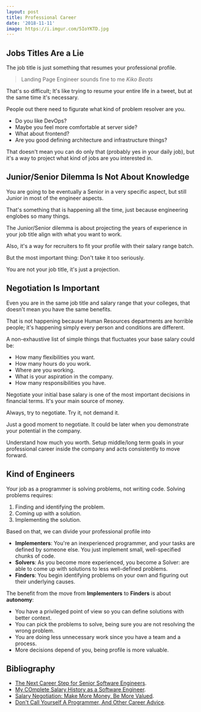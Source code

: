 ```yaml
---
layout: post
title: Professional Career
date: '2018-11-11'
image: https://i.imgur.com/5IoYKTD.jpg
---
```


## Jobs Titles Are a Lie

The job title is just something that resumes your professional profile.

> Landing Page Engineer sounds fine to me
<cite>Kiko Beats</cite>

That's so difficult; It's like trying to resume your entire life in a tweet, but at the same time it's necessary.

People out there need to figurate what kind of problem resolver are you.

- Do you like DevOps?
- Maybe you feel more comfortable at server side?
- What about frontend?
- Are you good defining architecture and infrastructure things?

That doesn't mean you can do only that (probably yes in your daily job), but it's a way to project what kind of jobs are you interested in.

## Junior/Senior Dilemma Is Not About Knowledge

You are going to be eventually a Senior in a very specific aspect, but still Junior in most of the engineer aspects.

That's something that is happening all the time, just because engineering englobes so many things.

The Junior/Senior dilemma is about projecting the years of experience in your job title align with what you want to work.

Also, it's a way for recruiters to fit your profile with their salary range batch.

But the most important thing: Don't take it too seriously.

You are not your job title, it's just a projection.

## Negotiation Is Important

Even you are in the same job title and salary range that your colleges, that doesn't mean you have the same benefits.

That is not happening because Human Resources departments are horrible people; it's happening simply every person and conditions are different.

A non-exhaustive list of simple things that fluctuates your base salary could be:

- How many flexibilities you want.
- How many hours do you work.
- Where are you working.
- What is your aspiration in the company.
- How many responsibilities you have.

Negotiate your initial base salary is one of the most important decisions in financial terms. It's your main source of money.

Always, try to negotiate. Try it, not demand it.

Just a good moment to negotiate. It could be later when you demonstrate your potential in the company.

Understand how much you worth. Setup middle/long term goals in your professional career inside the company and acts consistently to move forward.

## Kind of Engineers

Your job as a programmer is solving problems, not writing code. Solving problems requires:

1. Finding and identifying the problem.
2. Coming up with a solution.
3. Implementing the solution.

Based on that, we can divide your professional profile into

- **Implementers**: You're an inexperienced programmer, and your tasks are defined by someone else. You just implement small, well-specified chunks of code.
- **Solvers**: As you become more experienced, you become a Solver: are able to come up with solutions to less well-defined problems.
- **Finders**: You begin identifying problems on your own and figuring out their underlying causes.

The benefit from the move from **Implementers** to **Finders** is about **autonomy**:

- You have a privileged point of view so you can define solutions with better context.
- You can pick the problems to solve, being sure you are not resolving the wrong problem.
- You are doing less unnecessary work since you have a team and a process.
- More decisions depend of you, being profile is more valuable.

## Bibliography

- [The Next Career Step for Senior Software Engineers](https://codewithoutrules.com/2018/10/10/beyond-senior-software-engineer/).
- [My COmplete Salary History as a Software Engineer](https://humanwhocodes.com/blog/2018/10/my-somewhat-complete-salary-history-software-engineer).
- [Salary Negotiation: Make More Money, Be More Valued](https://www.kalzumeus.com/2012/01/23/salary-negotiation/).
- [Don't Call Yourself A Programmer, And Other Career Advice](https://www.kalzumeus.com/2011/10/28/dont-call-yourself-a-programmer/).
